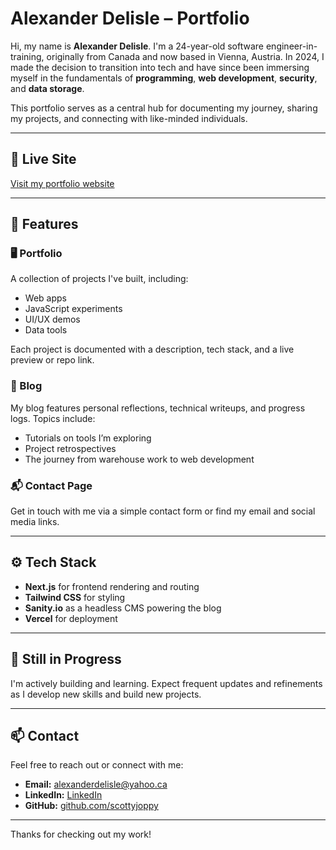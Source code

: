 # Alexander Delisle – Portfolio

Hi, my name is **Alexander Delisle**. I'm a 24-year-old software engineer-in-training, originally from Canada and now based in Vienna, Austria. In 2024, I made the decision to transition into tech and have since been immersing myself in the fundamentals of **programming**, **web development**, **security**, and **data storage**.

This portfolio serves as a central hub for documenting my journey, sharing my projects, and connecting with like-minded individuals.

---

## 🔗 Live Site

[Visit my portfolio website](https://alex-page.vercel.app)

---

## 🧩 Features

### 🖥 Portfolio

A collection of projects I've built, including:

- Web apps
- JavaScript experiments
- UI/UX demos
- Data tools

Each project is documented with a description, tech stack, and a live preview or repo link.

### 📝 Blog

My blog features personal reflections, technical writeups, and progress logs. Topics include:

- Tutorials on tools I’m exploring
- Project retrospectives
- The journey from warehouse work to web development

### 📬 Contact Page

Get in touch with me via a simple contact form or find my email and social media links.

---

## ⚙️ Tech Stack

- **Next.js** for frontend rendering and routing
- **Tailwind CSS** for styling
- **Sanity.io** as a headless CMS powering the blog
- **Vercel** for deployment

---

## 🚧 Still in Progress

I'm actively building and learning. Expect frequent updates and refinements as I develop new skills and build new projects.

---

## 📫 Contact

Feel free to reach out or connect with me:

- **Email:** alexanderdelisle@yahoo.ca
- **LinkedIn:** [LinkedIn](https://www.linkedin.com/in/alexander-delisle-3a7a68227/)
- **GitHub:** [github.com/scottyjoppy](https://github.com/scottyjoppy)

---

Thanks for checking out my work!
